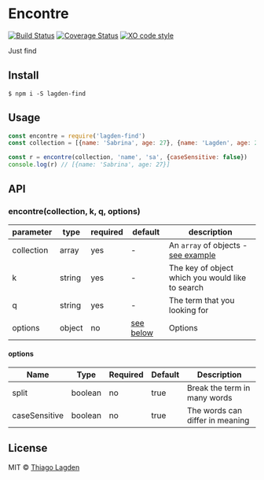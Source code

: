 # Encontre

[![Build Status][ci-img]][ci]
[![Coverage Status][coveralls-img]][coveralls]
[![XO code style][xo-img]][xo]

[ci-img]:          https://travis-ci.org/lagden/encontre.svg
[ci]:              https://travis-ci.org/lagden/encontre
[coveralls-img]:   https://coveralls.io/repos/github/lagden/encontre/badge.svg?branch=master
[coveralls]:       https://coveralls.io/github/lagden/encontre?branch=master
[xo-img]:          https://img.shields.io/badge/code_style-XO-5ed9c7.svg
[xo]:              https://github.com/sindresorhus/xo


Just find


## Install

```
$ npm i -S lagden-find
```


## Usage

```javascript
const encontre = require('lagden-find')
const collection = [{name: 'Sabrina', age: 27}, {name: 'Lagden', age: 28}]

const r = encontre(collection, 'name', 'sa', {caseSensitive: false})
console.log(r) // [{name: 'Sabrina', age: 27}]
```


## API

### encontre(collection, k, q, options)

parameter   | type                 | required    | default               | description
----------- | -------------------- | ----------- | -------------------   | ------------
collection  | array                | yes         | -                     | An `array` of objects - [see example](https://github.com/lagden/encontre/blob/master/test/fixture.json)
k           | string               | yes         | -                     | The key of object which you would like to search
q           | string               | yes         | -                     | The term that you looking for
options     | object               | no          | [see below](#options) | Options


#### options

Name          | Type      | Required | Default                         | Description
-----------   | --------- | -------- | ------------------------------- | ------------
split         | boolean   | no       | true                            | Break the term in many words
caseSensitive | boolean   | no       | true                            | The words can differ in meaning


## License

MIT © [Thiago Lagden](https://github.com/lagden)
